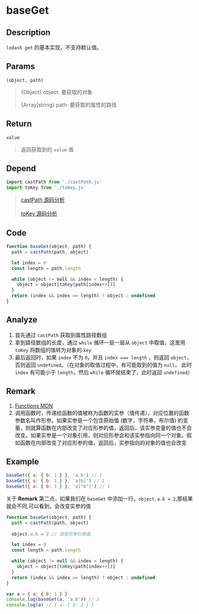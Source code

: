 # baseGet

## Description 
`lodash get` 的基本实现，不支持默认值。
## Params
`(object, path)`
> {Object} object: 要获取的对象
>
> {Array|string} path: 要获取的属性的路径
>

## Return
`value`
> 返回获取到的 `value` 值
>

## Depend
```js
import castPath from './castPath.js'
import toKey from './toKey.js'
```
> [castPath 源码分析](./castPath.md)
> <br/>
> <br/>
> [toKey 源码分析](./toKey.md)
>


## Code
```js
function baseGet(object, path) {
  path = castPath(path, object)

  let index = 0
  const length = path.length

  while (object != null && index < length) {
    object = object[toKey(path[index++])]
  }
  return (index && index == length) ? object : undefined
}
```
## Analyze
1. 首先通过 `castPath` 获取到属性路径数组
2. 拿到路径数组的长度，通过 `while` 循环一层一层从 `object` 中取值，这里用 `toKey` 将数组的值转为对象的 `key`
3. 最后返回时，如果 `index` 不为 `0`，并且 `index === length` ，则返回 `object`，否则返回 `undefined`。（在对象的取值过程中，有可能取到的值为 `null`， 此时 `index` 有可能小于 `length`，然后 `while` 循环就结束了，此时返回 `undefined`）

## Remark
1. [Functions MDN](https://developer.mozilla.org/zh-CN/docs/Web/JavaScript/Reference/Functions)
2. 调用函数时，传递给函数的值被称为函数的实参（值传递），对应位置的函数参数名叫作形参。如果实参是一个包含原始值 (数字，字符串，布尔值) 的变量，则就算函数在内部改变了对应形参的值，返回后，该实参变量的值也不会改变。如果实参是一个对象引用，则对应形参会和该实参指向同一个对象。假如函数在内部改变了对应形参的值，返回后，实参指向的对象的值也会改变

## Example
```js
baseGet({ a: { b: 1 } }, 'a.b') // 1
baseGet({ a: { b: 1 } }, 'a[b]') // 1
baseGet({ a: { b: 1 } }, 'a["b"]') // 1
```

关于 **Remark** 第二点，如果我们在 `baseGet` 中添加一行，`object.a.b = 2`,那结果就会不同,可以看到，会改变实参的值

```js
function baseGet(object, path) {
  path = castPath(path, object)
  
  object.a.b = 2 // 改变形参引用值

  let index = 0
  const length = path.length

  while (object != null && index < length) {
    object = object[toKey(path[index++])]
  }
  return (index && index == length) ? object : undefined
}

var a = { a: { b: 1 } }
console.log(baseGet(a, 'a.b')) // 2
console.log(a) // { a: { b: 2 } }

```
